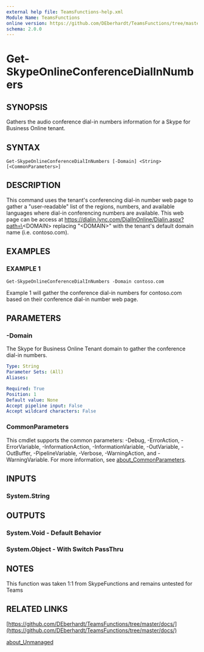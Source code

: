 ```yaml
---
external help file: TeamsFunctions-help.xml
Module Name: TeamsFunctions
online version: https://github.com/DEberhardt/TeamsFunctions/tree/master/docs/
schema: 2.0.0
---
```


# Get-SkypeOnlineConferenceDialInNumbers

## SYNOPSIS
Gathers the audio conference dial-in numbers information for a Skype for Business Online tenant.

## SYNTAX

```
Get-SkypeOnlineConferenceDialInNumbers [-Domain] <String> [<CommonParameters>]
```

## DESCRIPTION
This command uses the tenant's conferencing dial-in number web page to gather a "user-readable" list of
the regions, numbers, and available languages where dial-in conferencing numbers are available.
This web
page can be access at https://dialin.lync.com/DialInOnline/Dialin.aspx?path=\<DOMAIN\> replacing "\<DOMAIN\>"
with the tenant's default domain name (i.e.
contoso.com).

## EXAMPLES

### EXAMPLE 1
```
Get-SkypeOnlineConferenceDialInNumbers -Domain contoso.com
```

Example 1 will gather the conference dial-in numbers for contoso.com based on their conference dial-in number web page.

## PARAMETERS

### -Domain
The Skype for Business Online Tenant domain to gather the conference dial-in numbers.

```yaml
Type: String
Parameter Sets: (All)
Aliases:

Required: True
Position: 1
Default value: None
Accept pipeline input: False
Accept wildcard characters: False
```

### CommonParameters
This cmdlet supports the common parameters: -Debug, -ErrorAction, -ErrorVariable, -InformationAction, -InformationVariable, -OutVariable, -OutBuffer, -PipelineVariable, -Verbose, -WarningAction, and -WarningVariable. For more information, see [about_CommonParameters](http://go.microsoft.com/fwlink/?LinkID=113216).

## INPUTS

### System.String
## OUTPUTS

### System.Void - Default Behavior
### System.Object - With Switch PassThru
## NOTES
This function was taken 1:1 from SkypeFunctions and remains untested for Teams

## RELATED LINKS

[https://github.com/DEberhardt/TeamsFunctions/tree/master/docs/](https://github.com/DEberhardt/TeamsFunctions/tree/master/docs/)

[about_Unmanaged]()


